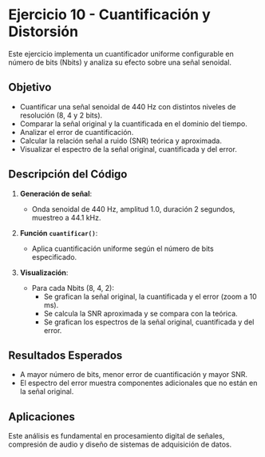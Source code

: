 
# Ejercicio 10 - Cuantificación y Distorsión

Este ejercicio implementa un cuantificador uniforme configurable en número de bits (Nbits) y analiza su efecto sobre una señal senoidal.

## Objetivo

- Cuantificar una señal senoidal de 440 Hz con distintos niveles de resolución (8, 4 y 2 bits).
- Comparar la señal original y la cuantificada en el dominio del tiempo.
- Analizar el error de cuantificación.
- Calcular la relación señal a ruido (SNR) teórica y aproximada.
- Visualizar el espectro de la señal original, cuantificada y del error.

## Descripción del Código

1. **Generación de señal**:
   - Onda senoidal de 440 Hz, amplitud 1.0, duración 2 segundos, muestreo a 44.1 kHz.

2. **Función `cuantificar()`**:
   - Aplica cuantificación uniforme según el número de bits especificado.

3. **Visualización**:
   - Para cada Nbits (8, 4, 2):
     - Se grafican la señal original, la cuantificada y el error (zoom a 10 ms).
     - Se calcula la SNR aproximada y se compara con la teórica.
     - Se grafican los espectros de la señal original, cuantificada y del error.

## Resultados Esperados

- A mayor número de bits, menor error de cuantificación y mayor SNR.
- El espectro del error muestra componentes adicionales que no están en la señal original.

## Aplicaciones

Este análisis es fundamental en procesamiento digital de señales, compresión de audio y diseño de sistemas de adquisición de datos.
